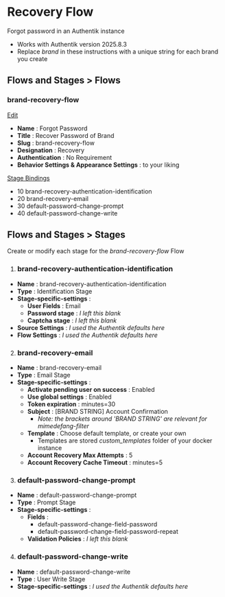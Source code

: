 # Recovery Flow
Forgot password in an Authentik instance

- Works with Authentik version 2025.8.3
- Replace _brand_ in these instructions with a unique string for each brand you create

## Flows and Stages > Flows

### brand-recovery-flow

<ins>Edit</ins>
* **Name** : Forgot Password
* **Title** : Recover Password of Brand
* **Slug** : brand-recovery-flow
* **Designation** : Recovery
* **Authentication** : No Requirement
* **Behavior Settings & Appearance Settings** : to your liking

<ins>Stage Bindings</ins>
* 10 brand-recovery-authentication-identification
* 20 brand-recovery-email
* 30 default-password-change-prompt
* 40 default-password-change-write

## Flows and Stages > Stages
Create or modify each stage for the _brand-recovery-flow_ Flow


1. ### brand-recovery-authentication-identification
* **Name** : brand-recovery-authentication-identification
* **Type** : Identification Stage 
* **Stage-specific-settings** :
  * **User Fields** : Email
  * **Password stage** : _I left this blank_
  * **Captcha stage** : _I left this blank_
* **Source Settings** : _I used the Authentik defaults here_
* **Flow Settings** : _I used the Authentik defaults here_

2. ### brand-recovery-email
* **Name** : brand-recovery-email
* **Type** : Email Stage
* **Stage-specific-settings** :
  * **Activate pending user on success** : Enabled
  * **Use global settings** : Enabled
  * **Token expiration** : minutes=30
  * **Subject** : [BRAND STRING] Account Confirmation 
    * _Note: the brackets around 'BRAND STRING' are relevant for mimedefang-filter_
  * **Template** : Choose default template, or create your own
    * Templates are stored _custom\_templates_ folder of your docker instance
  * **Account Recovery Max Attempts** : 5
  * **Account Recovery Cache Timeout** : minutes=5

3. ### default-password-change-prompt
* **Name** : default-password-change-prompt
* **Type** : Prompt Stage
* **Stage-specific-settings** :
  * **Fields** : 
    * default-password-change-field-password
    * default-password-change-field-password-repeat
  * **Validation Policies** : _I left this blank_

4. ### default-password-change-write
* **Name** : default-password-change-write
* **Type** : User Write Stage
* **Stage-specific-settings** : _I used the Authentik defaults here_
